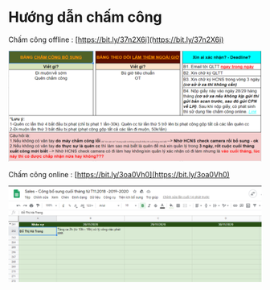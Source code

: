 # Hướng dẫn chấm công

Chấm công offline : [https://bit.ly/37n2X6i](https://bit.ly/37n2X6i)

![](../.gitbook/assets/screenshot_2%20%281%29.png)

Chấm công online : [https://bit.ly/3oa0Vh0](https://bit.ly/3oa0Vh0)

![](../.gitbook/assets/screenshot_1%20%281%29.png)

